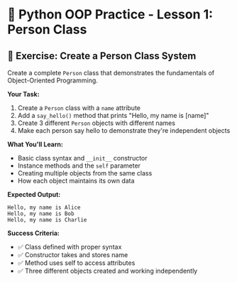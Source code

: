 # 🐍 Python OOP Practice - Lesson 1: Person Class

## 📝 Exercise: Create a Person Class System

Create a complete `Person` class that demonstrates the fundamentals of Object-Oriented Programming.

**Your Task:**
1. Create a `Person` class with a `name` attribute
2. Add a `say_hello()` method that prints "Hello, my name is [name]"
3. Create 3 different `Person` objects with different names
4. Make each person say hello to demonstrate they're independent objects

**What You'll Learn:**
- Basic class syntax and `__init__` constructor
- Instance methods and the `self` parameter
- Creating multiple objects from the same class
- How each object maintains its own data

**Expected Output:**
```
Hello, my name is Alice
Hello, my name is Bob
Hello, my name is Charlie
```

**Success Criteria:**
- ✅ Class defined with proper syntax
- ✅ Constructor takes and stores name
- ✅ Method uses self to access attributes
- ✅ Three different objects created and working independently
